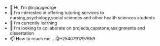 - 👋 Hi, I’m @njagigeorge
- 👀 I’m interested in offering tutoring services to nursing,psychology,social sciences and other health sciences students
- 🌱 I’m currently learning 
- 💞️ I’m looking to collaborate on projects,capstone,assignments and dissertation 
- 📫 How to reach me ...@+2540791797659

<!---
njagigeorge/njagigeorge is a ✨ special ✨ repository because its `README.md` (this file) appears on your GitHub profile.
You can click the Preview link to take a look at your changes.
--->
